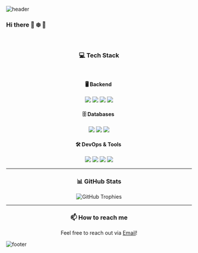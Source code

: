 ![header](https://capsule-render.vercel.app/api?type=Waving&text=Hello%World!&animation=fadeIn)
### Hi there 👋 ❄️ 🐯

<br>

<div align="center">
  
  ### :computer: **Tech Stack**
</div>

<br>

<div align="center">

#### 🖥️ **Backend** <span style="display:inline-block">
<img src="https://img.shields.io/badge/Java-007396?style=for-the-badge&logo=java&logoColor=white">
<img src="https://img.shields.io/badge/Spring-6DB33F?style=for-the-badge&logo=spring&logoColor=white">
<img src="https://img.shields.io/badge/Python-3776AB?style=for-the-badge&logo=python&logoColor=white">
<img src="https://img.shields.io/badge/FastAPI-009688?style=for-the-badge&logo=fastAPI&logoColor=white">
</span>

<br>

#### 🗄️ **Databases** <span style="display:inline-block">
<img src="https://img.shields.io/badge/MySQL-4479A1?style=for-the-badge&logo=MySQL&logoColor=white">
<img src="https://img.shields.io/badge/MariaDB-003545?style=for-the-badge&logo=MariaDB&logoColor=white">
<img src="https://img.shields.io/badge/PostgreSQL-4169E1?style=for-the-badge&logo=PostgreSQL&logoColor=white">
</span>

<br>

#### 🛠️ **DevOps & Tools** <span style="display:inline-block">
<img src="https://img.shields.io/badge/Docker-2496ED?style=for-the-badge&logo=docker&logoColor=white">
<img src="https://img.shields.io/badge/Jenkins-D24939?style=for-the-badge&logo=jenkins&logoColor=white">
<img src="https://img.shields.io/badge/github-181717?style=for-the-badge&logo=github&logoColor=white">
<img src="https://img.shields.io/badge/AWS-232F3E?style=for-the-badge&logo=aws&logoColor=white">
</span>

</div>

---

<div align="center">
  
### 📊 **GitHub Stats**
</div>
<div align="center">
  
![GitHub Trophies](https://github-profile-trophy.vercel.app/?username=wintiger98&theme=onedark)

</div>

---

<div align="center">
  
### 📫 **How to reach me**
Feel free to reach out via [Email](mailto:inyub98@google.com)!

</div>

![footer](https://capsule-render.vercel.app/api?type=waving&color=0:6dd5fa,100:2980b9&height=150&section=footer)
